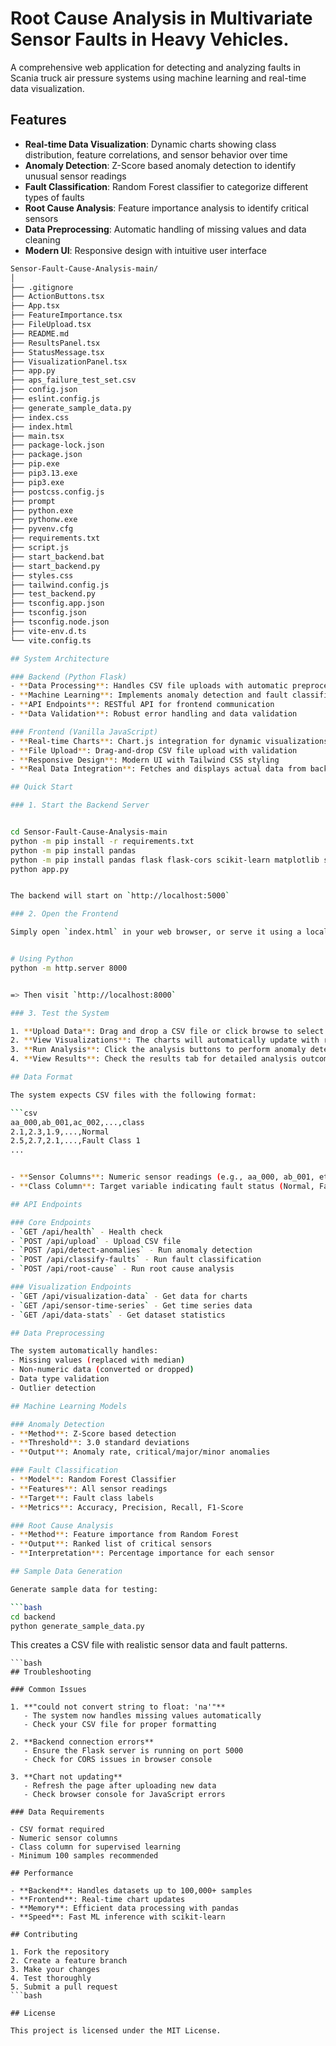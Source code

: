# Root Cause Analysis in Multivariate Sensor Faults in Heavy Vehicles.
   

A comprehensive web application for detecting and analyzing faults in Scania truck air pressure systems using machine learning and real-time data visualization.

## Features

- **Real-time Data Visualization**: Dynamic charts showing class distribution, feature correlations, and sensor behavior over time
- **Anomaly Detection**: Z-Score based anomaly detection to identify unusual sensor readings
- **Fault Classification**: Random Forest classifier to categorize different types of faults
- **Root Cause Analysis**: Feature importance analysis to identify critical sensors
- **Data Preprocessing**: Automatic handling of missing values and data cleaning
- **Modern UI**: Responsive design with intuitive user interface

```bash
Sensor-Fault-Cause-Analysis-main/
│
├── .gitignore
├── ActionButtons.tsx
├── App.tsx
├── FeatureImportance.tsx
├── FileUpload.tsx
├── README.md
├── ResultsPanel.tsx
├── StatusMessage.tsx
├── VisualizationPanel.tsx
├── app.py
├── aps_failure_test_set.csv
├── config.json
├── eslint.config.js
├── generate_sample_data.py
├── index.css
├── index.html
├── main.tsx
├── package-lock.json
├── package.json
├── pip.exe
├── pip3.13.exe
├── pip3.exe
├── postcss.config.js
├── prompt
├── python.exe
├── pythonw.exe
├── pyvenv.cfg
├── requirements.txt
├── script.js
├── start_backend.bat
├── start_backend.py
├── styles.css
├── tailwind.config.js
├── test_backend.py
├── tsconfig.app.json
├── tsconfig.json
├── tsconfig.node.json
├── vite-env.d.ts
└── vite.config.ts
```

```bash
## System Architecture

### Backend (Python Flask)
- **Data Processing**: Handles CSV file uploads with automatic preprocessing
- **Machine Learning**: Implements anomaly detection and fault classification algorithms
- **API Endpoints**: RESTful API for frontend communication
- **Data Validation**: Robust error handling and data validation

### Frontend (Vanilla JavaScript)
- **Real-time Charts**: Chart.js integration for dynamic visualizations
- **File Upload**: Drag-and-drop CSV file upload with validation
- **Responsive Design**: Modern UI with Tailwind CSS styling
- **Real Data Integration**: Fetches and displays actual data from backend APIs
```

```bash
## Quick Start

### 1. Start the Backend Server


cd Sensor-Fault-Cause-Analysis-main
python -m pip install -r requirements.txt
python -m pip install pandas
python -m pip install pandas flask flask-cors scikit-learn matplotlib seaborn
python app.py


The backend will start on `http://localhost:5000`
```
```bash
### 2. Open the Frontend

Simply open `index.html` in your web browser, or serve it using a local server:


# Using Python
python -m http.server 8000


=> Then visit `http://localhost:8000`
```

```bash
### 3. Test the System

1. **Upload Data**: Drag and drop a CSV file or click browse to select one
2. **View Visualizations**: The charts will automatically update with real data
3. **Run Analysis**: Click the analysis buttons to perform anomaly detection, classification, or root cause analysis
4. **View Results**: Check the results tab for detailed analysis outcomes
```

```bash
## Data Format

The system expects CSV files with the following format:

```csv
aa_000,ab_001,ac_002,...,class
2.1,2.3,1.9,...,Normal
2.5,2.7,2.1,...,Fault Class 1
...


- **Sensor Columns**: Numeric sensor readings (e.g., aa_000, ab_001, etc.)
- **Class Column**: Target variable indicating fault status (Normal, Fault Class 1, etc.)
```

```bash
## API Endpoints

### Core Endpoints
- `GET /api/health` - Health check
- `POST /api/upload` - Upload CSV file
- `POST /api/detect-anomalies` - Run anomaly detection
- `POST /api/classify-faults` - Run fault classification
- `POST /api/root-cause` - Run root cause analysis

### Visualization Endpoints
- `GET /api/visualization-data` - Get data for charts
- `GET /api/sensor-time-series` - Get time series data
- `GET /api/data-stats` - Get dataset statistics
```
```bash
## Data Preprocessing

The system automatically handles:
- Missing values (replaced with median)
- Non-numeric data (converted or dropped)
- Data type validation
- Outlier detection
```
```bash
## Machine Learning Models

### Anomaly Detection
- **Method**: Z-Score based detection
- **Threshold**: 3.0 standard deviations
- **Output**: Anomaly rate, critical/major/minor anomalies

### Fault Classification
- **Model**: Random Forest Classifier
- **Features**: All sensor readings
- **Target**: Fault class labels
- **Metrics**: Accuracy, Precision, Recall, F1-Score

### Root Cause Analysis
- **Method**: Feature importance from Random Forest
- **Output**: Ranked list of critical sensors
- **Interpretation**: Percentage importance for each sensor
```

```bash
## Sample Data Generation

Generate sample data for testing:

```bash
cd backend
python generate_sample_data.py
```

This creates a CSV file with realistic sensor data and fault patterns.
```
```bash
## Troubleshooting

### Common Issues

1. **"could not convert string to float: 'na'"**
   - The system now handles missing values automatically
   - Check your CSV file for proper formatting

2. **Backend connection errors**
   - Ensure the Flask server is running on port 5000
   - Check for CORS issues in browser console

3. **Chart not updating**
   - Refresh the page after uploading new data
   - Check browser console for JavaScript errors

### Data Requirements

- CSV format required
- Numeric sensor columns
- Class column for supervised learning
- Minimum 100 samples recommended

## Performance

- **Backend**: Handles datasets up to 100,000+ samples
- **Frontend**: Real-time chart updates
- **Memory**: Efficient data processing with pandas
- **Speed**: Fast ML inference with scikit-learn

## Contributing

1. Fork the repository
2. Create a feature branch
3. Make your changes
4. Test thoroughly
5. Submit a pull request
```bash

## License

This project is licensed under the MIT License.

